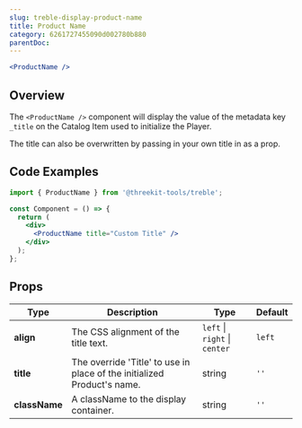 ```yaml
---
slug: treble-display-product-name
title: Product Name
category: 6261727455090d002780b880
parentDoc:
---
```


```jsx
<ProductName />
```

## Overview

The `<ProductName />` component will display the value of the metadata key `_title` on the Catalog Item used to initialize the Player.

The title can also be overwritten by passing in your own title in as a prop.

## Code Examples

```jsx
import { ProductName } from '@threekit-tools/treble';

const Component = () => {
  return (
    <div>
      <ProductName title="Custom Title" />
    </div>
  );
};
```

## Props

| Type          | Description                                                             | Type                          | Default |
| ------------- | ----------------------------------------------------------------------- | ----------------------------- | ------- |
| **align**     | The CSS alignment of the title text.                                    | `left` \| `right` \| `center` | `left`  |
| **title**     | The override 'Title' to use in place of the initialized Product's name. | string                        | `''`    |
| **className** | A className to the display container.                                   | string                        | `''`    |
